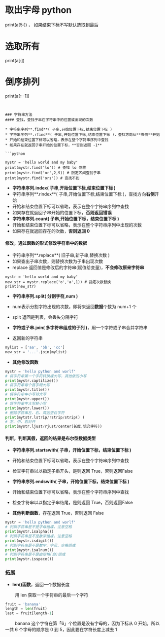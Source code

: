 




# 取出字母 python
print(a[5:]) ， 如果结束下标不写默认选取到最后
# 选取所有
print(a[:])
# 倒序排列
print(a[::-1])

```


### 字符串方法
#### 查找，查找子串在字符串中的位置或出现的次数

* 字符串序列**.find**( 子串,开始位置下标,结束位置下标 )
* 字符串序列**.rfind**( 子串,开始位置下标,结束位置下标 )，查找方向从**右侧**开始
* 开始和结束位置下标可以省略，表示在整个字符串序列中查找
* 如果存在就返回子串开始的位置下标，**否则返回 -1**

```python

mystr = 'hello world and my baby'
print(mystr.find('lo')) # 查找 lo 位置
print(mystr.find('or',2,9)) # 限定区间查找子串
print(mystr.find('ors')) # 查找不到

```

* **字符串序列.index( 子串,开始位置下标,结束位置下标 )**
* 字符串序列**.rindex**( 子串,开始位置下标,结束位置下标 )，查找方向**右侧**开始
* 开始和结束位置下标可以省略，表示在整个字符串序列中查找
* 如果存在就返回子串开始的位置下标，**否则返回错误**
* **字符串序列.count( 子串,开始位置下标，结束位置下标 )**
* 开始和结束位置下标可以省略，表示在整个字符串序列中出现的次数
* 如果存在就返回存在的次数，**否则返回 0**


#### 修改，通过函数的形式修改字符串中的数据

* 字符串序列**.replace**( 旧子串,新子串,替换次数 )
* 如果查出子串次数，则替换次数为子串出现次数
* replace 返回值是修改后的字符串(赋值给变量)，**不会修改原来字符串**

```
mystr = 'hello world and my baby'
new_str = mystr.replace('o','a',1)) # 指定次数替换
print(new_str)
```

* **字符串序列.split( 分割字符,num )**
* num表示分割字符出现的次数，即将来返回**数据**个数为 num+1 个
* split 返回是列表，会丢失分隔字符


* **字符或子串.join( 多字符串组成的子列 )**，用一个字符或子串合并字符串
* 返回新的字符串


```python
mylist = ['aa', 'bb', 'cc']
new_str = '...'.join(mylist)

```

* **其他修改函数**


```python
mystr = 'hello python and worlf'
# 将字符串第一个字符转换成大写，其他依旧小写
print(mystr.captilize())
# 将字符串每个首字母大写
print(mystr.title())
# 将字符串中小写转大写
print(mystr.upper())
# 将字符串中大写转小写
print(mystr.lower())
# 删除字符串左、右、两边空白字符
print(mytstr.lstrip/rstrip/strip() )
# 左、中、右对齐
print(mystr.ljust/rjust/center(长度,填充字符))
```

#### 判断，判断真假，返回的结果是布尔型数据类型

* **字符串序列.startswith( 子串，开始位置下标，结束位置下标 )**
* 开始和结束位置下标可以省略，表示在整个字符串序列中查找
* 检查字符串以以指定子串开头，是则返回 True，否则返回False

* **字符串序列.endswith( 子串，开始位置下标，结束位置下标 )**
* 开始和结束位置下标可以省略，表示在整个字符串序列中查找
* 检查字符串以以指定子串结尾，是则返回 True，否则返回False


* **其他判断函数**，存在返回 True，否则返回 False


```python
mystr = 'hello python and worlf'
# 判断字符串是不是字母组成，注意空格
print(mystr.isalpha())
# 判断字符串是不是数字组成，注意空格
print(mystr.isdigit())
# 判断字符串是不是数字、字母、空格组成
print(mystr.isalnum())
# 判断字符串是不是由空格(白)组成
print(mystr.isspace())
```


### 拓展
* **len()函数**，返回一个数据长度

&emsp;&emsp; 用 len 获取一个字符串的最后一个字符
```python
fruit = 'banana'
length = len(fruit)
last = fruit[length-1]

```
&emsp;&emsp; banana 这个字符在第「6」个位置是没有字母的，因为下标从 0 开始，所以一共 6 个字母的顺序是 0 到 5，因此要在字符长度上减去 1







